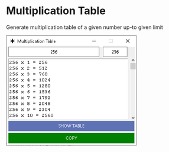 # Multiplication Table

Generate multiplication table of a given number up-to given limit

<img src="included_files\\1.png">
